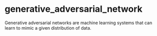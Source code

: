 # generative_adversarial_network
Generative adversarial networks are machine learning systems that can learn to mimic a given distribution of data. 
